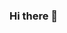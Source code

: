 ### Hi there 👋

<!--
**vfajardo1607/vfajardo1607** is a ✨ _special_ ✨ repository because its `README.md` (this file) appears on your GitHub profile.

- 👋🏽 Hi, I’m Vicente Fajardo (@vfajardo1607)
- 👀 I’m mostly interested in Systems immunology.
- 💻 I'm a member of [Dr. Pandurangan Vijayanand's lab](https://www.lji.org/labs/vijayanand/#publications) at the La Jolla Institute for Immunology in San Diego, California.
- 📚 I’m a PhD student in Bioinformatics and Systems Biology at the University of California in San Diego.
- Reach me @ vfajardo@lji.org or find me on [Twitter](https://twitter.com/VicenteFoRs) as @VicenteFoRs 🙂

-->
